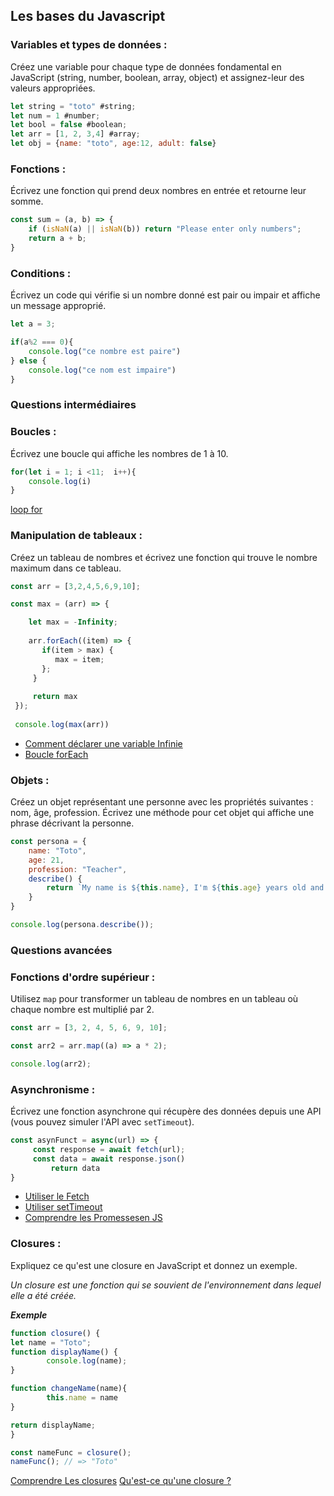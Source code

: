 ## Les bases du Javascript

### **Variables et types de données** :

Créez une variable pour chaque type de données fondamental en JavaScript (string, number, boolean, array, object) et assignez-leur des valeurs appropriées.

```javascript
let string = "toto" #string;
let num = 1 #number;
let bool = false #boolean;
let arr = [1, 2, 3,4] #array;
let obj = {name: "toto", age:12, adult: false}
```

### **Fonctions** :

Écrivez une fonction qui prend deux nombres en entrée et retourne leur somme.

```javascript
const sum = (a, b) => {
    if (isNaN(a) || isNaN(b)) return "Please enter only numbers";
    return a + b;
}
```

### **Conditions** :

Écrivez un code qui vérifie si un nombre donné est pair ou impair et affiche un message approprié.

```javascript
let a = 3;

if(a%2 === 0){
	console.log("ce nombre est paire")
} else {
	console.log("ce nom est impaire")
}
```

### Questions intermédiaires

### **Boucles** :

Écrivez une boucle qui affiche les nombres de 1 à 10.

```javascript
for(let i = 1; i <11;  i++){
	console.log(i)
}
```

[loop for](https://www.w3schools.com/js/js_loop_for.asp)

### **Manipulation de tableaux** :

Créez un tableau de nombres et écrivez une fonction qui trouve le nombre maximum dans ce tableau.

```javascript
const arr = [3,2,4,5,6,9,10];

const max = (arr) => {

    let max = -Infinity;
    
    arr.forEach((item) => {
       if(item > max) {
          max = item;
       };
     }
     
     return max
 });
 
 console.log(max(arr))
```

- [Comment déclarer une variable Infinie](https://developer.mozilla.org/en-US/docs/Web/JavaScript/Reference/Global_Objects/Infinity)
- [Boucle forEach](https://developer.mozilla.org/en-US/docs/Web/JavaScript/Reference/Global_Objects/Array/forEach)

### **Objets** :

Créez un objet représentant une personne avec les propriétés suivantes : nom, âge, profession. Écrivez une méthode pour cet objet qui affiche une phrase décrivant la personne.

```javascript
const persona = {
    name: "Toto",
    age: 21,
    profession: "Teacher",
    describe() {
        return `My name is ${this.name}, I'm ${this.age} years old and my profession is ${this.profession}`;
    }
}

console.log(persona.describe());
```

### Questions avancées

### **Fonctions d'ordre supérieur** :

Utilisez `map` pour transformer un tableau de nombres en un tableau où chaque nombre est multiplié par 2.

```javascript
const arr = [3, 2, 4, 5, 6, 9, 10];

const arr2 = arr.map((a) => a * 2);

console.log(arr2);
```

### **Asynchronisme** :

Écrivez une fonction asynchrone qui récupère des données depuis une API (vous pouvez simuler l'API avec `setTimeout`).

```javascript
const asynFunct = async(url) => {
     const response = await fetch(url);
     const data = await response.json()
		 return data
}
```

- [Utiliser le Fetch](https://developer.mozilla.org/en-US/docs/Web/API/Fetch_API/Using_Fetch)
- [Utiliser setTimeout](https://www.w3schools.com/jsref/met_win_settimeout.asp)
- [Comprendre les Promessesen JS](https://www.freecodecamp.org/news/how-to-write-a-javascript-promise-4ed8d44292b8/)

### **Closures** :

Expliquez ce qu'est une closure en JavaScript et donnez un exemple.

 *Un closure est une fonction qui se souvient de l'environnement dans lequel elle a été créée.*

***Exemple*** 

```javascript
function closure() {
let name = "Toto";
function displayName() {
		console.log(name);
}

function changeName(name){
		this.name = name
}

return displayName;
}

const nameFunc = closure();
nameFunc(); // => "Toto"
```

[Comprendre Les closures](https://developer.mozilla.org/en-US/docs/Web/JavaScript/Closures)
[Qu'est-ce qu'une closure ?](https://www.notion.so/Qu-est-ce-qu-une-closure-ea8012aef5a142f0a05de920e0c3c661?pvs=21)